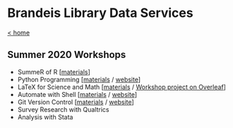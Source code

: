 # Brandeis Library Data Services

[ < home](/)
## Summer 2020 Workshops
- SummeR of R  [[materials](https://github.com/DeisData/summer-of-r)]
- Python Programming  [[materials](https://github.com/DeisData/python) / [website](/python/)] 
- LaTeX for Science and Math [[materials](https://github.com/DeisData/latex-for-science) / [Workshop project on Overleaf](https://www.overleaf.com/read/pnrxjvrwsxtm)]
- Automate with Shell [[materials](https://github.com/DeisData/unix-shell) / [website](/shell/)]
- Git Version Control [[materials](https://github.com/DeisData/git-version-control/blob/master/README.md) / [website](/git/)]
- Survey Research with Qualtrics 
- Analysis with Stata
